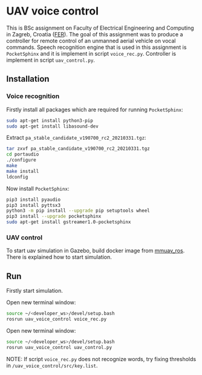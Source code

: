 # UAV voice control
This is BSc assignment on Faculty of Electrical Engineering and Computing in Zagreb, Croatia ([FER](https://www.fer.unizg.hr/en)). The goal of this assignment was to produce a controller for remote control of an unmanned aerial vehicle on vocal commands. Speech recognition engine that is used in this assignment is `PocketSphinx` and it is implement in script `voice_rec.py`. Controller is implement in script `uav_control.py`.

## Installation

### Voice recognition
Firstly install all packages which are required for running `PocketSphinx`: 

```bash
sudo apt-get install python3-pip
sudo apt-get install libasound-dev
```
Extract `pa_stable_candidate_v190700_rc2_20210331.tgz`:

```bash
tar zxvf pa_stable_candidate_v190700_rc2_20210331.tgz
cd portaudio
./configure
make
make install
ldconfig
```

Now install `PocketSphinx`:

```bash
pip3 install pyaudio
pip3 install pyttsx3
python3 -m pip install --upgrade pip setuptools wheel
pip3 install --upgrade pocketsphinx
sudo apt-get install gstreamer1.0-pocketsphinx
```

### UAV control
To start uav simulation in Gazebo, build docker image from [mmuav_ros](https://github.com/larics/docker_files/tree/master/ros-melodic/mmuav_ros). There is explained how to start simulation.

## Run

Firstly start simulation.

Open new terminal window:
```bash
source ~/<developer_ws>/devel/setup.bash
rosrun uav_voice_control voice_rec.py 
```

Open new terminal window:
```bash
source ~/<developer_ws>/devel/setup.bash
rosrun uav_voice_control uav_control.py 
```

NOTE: If script `voice_rec.py` does not recognize words, try fixing thresholds in `/uav_voice_control/src/key.list`.
